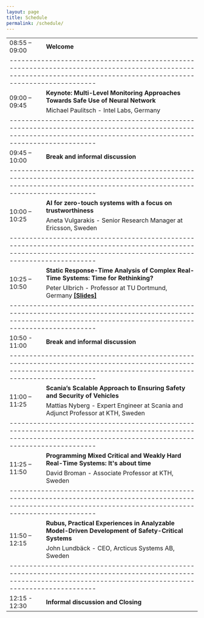 ```yaml
---
layout: page
title: Schedule
permalink: /schedule/
---
```


<table>
    <tbody>
        <tr>
          <td>08:55 – 09:00</td>
          <td><b>Welcome</b></td>
        </tr>
        <tr>
          <td colspan=2>
          -------------------------------------------------------------------------------------------------------------------------------------------------------------------
          </td>
        </tr>
        <tr>
            <td rowspan=2>09:00 – 09:45</td>
            <td><b>Keynote: Multi-Level Monitoring Approaches Towards Safe Use of Neural Network</b></td>
        </tr>
        <tr>
            <td>Michael Paulitsch - Intel Labs, Germany</td>
        </tr>
        <tr>
          <td colspan=2>
          -------------------------------------------------------------------------------------------------------------------------------------------------------------------
          </td>
        </tr>
        <tr>
          <td>09:45 – 10:00</td>
          <td><b>Break and informal discussion</b></td>
        </tr>
        <tr>
          <td colspan=2>
          -------------------------------------------------------------------------------------------------------------------------------------------------------------------
          </td>
        </tr>
        <tr>
            <td rowspan=2>10:00 – 10:25</td>
            <td><b>AI for zero-touch systems with a focus on trustworthiness</b></td>
        </tr>
        <tr>
            <td>Aneta Vulgarakis - Senior Research Manager at Ericsson, Sweden</td>
        </tr>
        <tr>
          <td colspan=2>
          -------------------------------------------------------------------------------------------------------------------------------------------------------------------
          </td>
        </tr>
        <tr>
            <td rowspan=2>10:25 – 10:50</td>
            <td><b>Static Response-Time Analysis of Complex Real-Time Systems: Time for Rethinking?</b></td>
        </tr>
        <tr>
            <td>Peter Ulbrich - Professor at TU Dortmund, Germany <a href="https://dependablesecuresystemsworkshop.github.io/files/Ulbrich.pdf" target="_blank"><b>[Slides]</b></a></td>
        </tr>
        <tr>
          <td colspan=2>
          -------------------------------------------------------------------------------------------------------------------------------------------------------------------
          </td>
        </tr>
        <tr>
          <td>10:50 - 11:00</td>
          <td><b>Break and informal discussion</b></td>
        </tr>
        <tr>
          <td colspan=2>
          -------------------------------------------------------------------------------------------------------------------------------------------------------------------
          </td>
        </tr>
        <tr>
            <td rowspan=2>11:00 – 11:25</td>
            <td><b>Scania’s Scalable Approach to Ensuring Safety and Security of Vehicles</b></td>
        </tr>
        <tr>
            <td>Mattias Nyberg - Expert Engineer at Scania and Adjunct Professor at KTH, Sweden</td>
        </tr>
        <tr>
          <td colspan=2>
          -------------------------------------------------------------------------------------------------------------------------------------------------------------------
          </td>
        </tr>
        <tr>
            <td rowspan=2>11:25 – 11:50</td>
            <td><b>Programming Mixed Critical and Weakly Hard Real-Time Systems: It's about time</b></td>
        </tr>
        <tr>
            <td>David Broman - Associate Professor at KTH, Sweden</td>
        </tr>
        <tr>
          <td colspan=2>
          -------------------------------------------------------------------------------------------------------------------------------------------------------------------
          </td>
        </tr>
        <tr>
            <td rowspan=2>11:50 – 12:15</td>
            <td><b>Rubus, Practical Experiences in Analyzable Model-Driven Development of Safety-Critical Systems</b></td>
        </tr>
        <tr>
            <td>John Lundbäck - CEO, Arcticus Systems AB, Sweden</td>
        </tr>
        <tr>
          <td colspan=2>
          -------------------------------------------------------------------------------------------------------------------------------------------------------------------
          </td>
        </tr>
        <tr>
          <td>12:15 - 12:30</td>
          <td><b>Informal discussion and Closing</b></td>
        </tr>
    </tbody>
</table>
